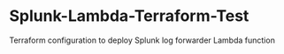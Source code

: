 # Splunk-Lambda-Terraform-Test
Terraform configuration to deploy Splunk log forwarder Lambda function
